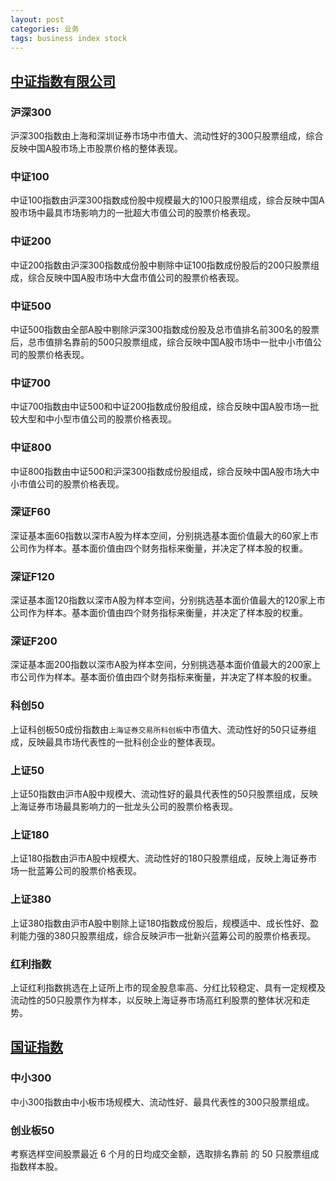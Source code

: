 ```yaml
---
layout: post
categories: 业务
tags: business index stock
---
```


## [中证指数有限公司](http://www.csindex.com.cn/zh-CN)



### 沪深300

沪深300指数由上海和深圳证券市场中市值大、流动性好的300只股票组成，综合反映中国A股市场上市股票价格的整体表现。

### 中证100

中证100指数由沪深300指数成份股中规模最大的100只股票组成，综合反映中国A股市场中最具市场影响力的一批超大市值公司的股票价格表现。

### 中证200

中证200指数由沪深300指数成份股中剔除中证100指数成份股后的200只股票组成，综合反映中国A股市场中大盘市值公司的股票价格表现。

### 中证500

中证500指数由全部A股中剔除沪深300指数成份股及总市值排名前300名的股票后，总市值排名靠前的500只股票组成，综合反映中国A股市场中一批中小市值公司的股票价格表现。

### 中证700

中证700指数由中证500和中证200指数成份股组成，综合反映中国A股市场一批较大型和中小型市值公司的股票价格表现。

### 中证800

中证800指数由中证500和沪深300指数成份股组成，综合反映中国A股市场大中小市值公司的股票价格表现。



### 深证F60

深证基本面60指数以深市A股为样本空间，分别挑选基本面价值最大的60家上市公司作为样本。基本面价值由四个财务指标来衡量，并决定了样本股的权重。

### 深证F120

深证基本面120指数以深市A股为样本空间，分别挑选基本面价值最大的120家上市公司作为样本。基本面价值由四个财务指标来衡量，并决定了样本股的权重。

### 深证F200

深证基本面200指数以深市A股为样本空间，分别挑选基本面价值最大的200家上市公司作为样本。基本面价值由四个财务指标来衡量，并决定了样本股的权重。



### 科创50

上证科创板50成份指数由`上海证券交易所科创板`中市值大、流动性好的50只证券组成，反映最具市场代表性的一批科创企业的整体表现。



### 上证50

上证50指数由沪市A股中规模大、流动性好的最具代表性的50只股票组成，反映上海证券市场最具影响力的一批龙头公司的股票价格表现。

### 上证180

上证180指数由沪市A股中规模大、流动性好的180只股票组成，反映上海证券市场一批蓝筹公司的股票价格表现。

### 上证380

上证380指数由沪市A股中剔除上证180指数成份股后，规模适中、成长性好、盈利能力强的380只股票组成，综合反映沪市一批新兴蓝筹公司的股票价格表现。



### 红利指数

上证红利指数挑选在上证所上市的现金股息率高、分红比较稳定、具有一定规模及流动性的50只股票作为样本，以反映上海证券市场高红利股票的整体状况和走势。

## [国证指数](http://www.cnindex.com.cn/)

### 中小300

中小300指数由中小板市场规模大、流动性好、最具代表性的300只股票组成。

### 创业板50

考察选样空间股票最近 6 个月的日均成交金额，选取排名靠前 的 50 只股票组成指数样本股。